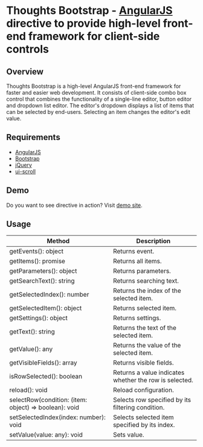 # Thoughts Bootstrap - [AngularJS](https://angularjs.org/) directive to provide high-level front-end framework for client-side controls

Overview
--------
Thoughts Bootstrap is a high-level AngularJS front-end framework for faster and easier web development. It consists of client-side combo box control that combines the functionality of a single-line editor, button editor and dropdown list editor. The editor's dropdown displays a list of items that can be selected by end-users. Selecting an item changes the editor's edit value.

Requirements
------------
  * [AngularJS](https://ajax.googleapis.com/ajax/libs/angularjs/1.7.4/angular.js)
  * [Bootstrap](https://getbootstrap.com/docs/3.3/getting-started)
  * [jQuery](https://ajax.googleapis.com/ajax/libs/jquery/3.3.1/jquery.js)
  * [ui-scroll](https://rawgit.com/angular-ui/ui-scroll/master/dist/ui-scroll.js)

Demo
----
Do you want to see directive in action? Visit [demo site](https://next.plnkr.co/edit/o9yJReIw8HGEvbhAMd0r?preview).

Usage
-----
| Method | Description
|--------|------------------------------------------
| getEvents(): object | Returns event.
| getItems(): promise | Returns all items.
| getParameters(): object | Returns parameters.
| getSearchText(): string | Returns searching text.
| getSelectedIndex(): number | Returns the index of the selected item.
| getSelectedItem(): object | Returns selected item.
| getSettings(): object | Returns settings.
| getText(): string | Returns the text of the selected item.
| getValue(): any | Returns the value of the selected item.
| getVisibleFields(): array | Returns visible fields.
| isRowSelected(): boolean | Returns a value indicates whether the row is selected.
| reload(): void | Reload configuration.
| selectRow(condition: (item: object) => boolean): void | Selects row specified by its filtering condition.
| setSelectedIndex(index: number): void | Selects selected item specified by its index.
| setValue(value: any): void | Sets value.
